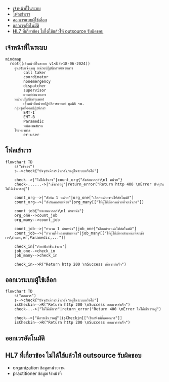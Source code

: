- [เจ้าหน้าที่ในระบบ](#เจ้าหน้าที่ในระบบ)
- [โฟลเข้าเวร](#โฟลเข้าเวร)
- [ออกเวรแบบผู้ใช้เลือก](#ออกเวรแบบผู้ใช้เลือก)
- [ออกเวรอัตโนมัติ](#ออกเวรอัตโนมัติ)
- [HL7 ที่เกี่ยวข้อง ไม่ได้ใช้แล้วให้ outsource รับผิดชอบ](#hl7-ที่เกี่ยวข้อง-ไม่ได้ใช้แล้วให้-outsource-รับผิดชอบ)

## เจ้าหน้าที่ในระบบ

```mermaid
mindmap
  root((เจ้าหน้าที่ในระบบ v1<br>18-06-2024))
    ศูนย์รับแจ้งเหตุ หน่วยปฏิบัติการอำนวยการ
        call taker
        coordinator
        nonemergency
        dispatcher
        supervisor
        แพทย์อำนวยการ
    หน่วยปฏิบัติการแพทย์
        เจ้าหน้าที่หน่วยปฏิบัติการแพทย์ มูลนิธิ รพ.
    กลุ่มชุดที่ออกปฏิบัติการ
        EMT-I
        EMT-B
        Paramedic
        พนักงานขับรถ
    โรงพยาบาล
        er-user
```  

## โฟลเข้าเวร
```mermaid
flowchart TD
    s("เข้าเวร")
    s-->check{"ปัจจุบันมีการเข้าเวร\nอยู่ในระบบหรือไม่"}

    check-->|"ไม่ได้เข้าเวร"|count_org{"สังกัดมากกว่า\n1 หน่วย"}
    check-......->|"เข้าเวรอยู่"|return_error("Return http 400 \nError ปัจจุบันไม่ได้เข้าเวรอยู่")

    count_org-->|"สังกัด 1 หน่วย"|org_one["เลือกหน่วยงานให้อัตโนมัติ"]
    count_org-->|"สังกัดหลายหน่วย"|org_many[["ให้ผู้ใช้เลือกหน่วยที่จะเข้าเวร"]]

    count_job{"ทำงานมากกว่า\n1 ตำแหน่ง"}
    org_one-->count_job
    org_many-->count_job

    count_job-->|"ทำงาน 1 ตำแหน่ง"|job_one["เลือกตำแหน่งให้อัตโนมัติ"]
    count_job-->|"ทำงานได้หลายตำแหน่ง"|job_many[["ให้ผู้ใช้เลือกตำแหน่งที่จะเข้าเวร\nหมอ,er,Paramedic,..."]]

    check_in["เรียกฟังก์ชั่นเข้าเวร"]
    job_one-->check_in
    job_many-->check_in

    check_in-->R("Return http 200 \nSuccess เข้าเวรสำเร็จ")
```


## ออกเวรแบบผู้ใช้เลือก
```mermaid
flowchart TD
    s("ออกเวร")
    s-->check{"ปัจจุบันมีการเข้าเวร\nอยู่ในระบบหรือไม่"}
    isCheckin-->R("Return http 200 \nSuccess ออกเวรสำเร็จ")
    check-..->|"ไม่ได้เข้าเวร"|return_error("Return 400 \nError ไม่ได้เข้าเวรอยู่")

    check-->|"มีการเข้าเวรอยู่"|isCheckin[["เรียกฟังก์ชั่นออกเวร"]]
    isCheckin-->R("Return http 200 \nSuccess ออกเวรสำเร็จ")
```


## ออกเวรอัตโนมัติ


## HL7 ที่เกี่ยวข้อง ไม่ได้ใช้แล้วให้ outsource รับผิดชอบ
- organization ข้อมูลหน่วยงาน
- practitioner ข้อมูลเจ้าหน้าที่